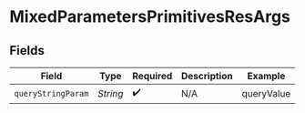 # MixedParametersPrimitivesResArgs


## Fields

| Field              | Type               | Required           | Description        | Example            |
| ------------------ | ------------------ | ------------------ | ------------------ | ------------------ |
| `queryStringParam` | *String*           | :heavy_check_mark: | N/A                | queryValue         |
